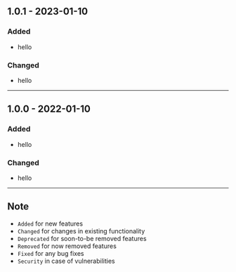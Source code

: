 ## 1.0.1 - 2023-01-10 
### Added

- hello

### Changed

- hello

---

## 1.0.0 - 2022-01-10 
### Added

- hello

### Changed

- hello

---

## Note

- `Added` for new features
- `Changed` for changes in existing functionality
- `Deprecated` for soon-to-be removed features
- `Removed` for now removed features
- `Fixed` for any bug fixes
- `Security` in case of vulnerabilities

